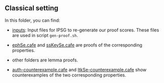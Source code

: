 ## Classical setting

In this folder, you can find:

- [inputs](inputs): Input files for IPSG to re-generate our proof scores.
These files are used in script `gen-proof.sh`.

- [ephSe.cafe](ephSe.cafe) and [ssKeySe.cafe](ssKeySe.cafe) are proofs of the corresponding properties.

- other folders are lemma proofs.

- [auth-counterexample.cafe](auth-counterexample.cafe) and [ltkSe-counterexample.cafe](ltkSe-counterexample.cafe) show counterexamples of the two corresponding properties.
